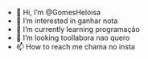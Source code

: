- 👋 Hi, I’m @GomesHeloisa
- 👀 I’m interested in ganhar nota
- 🌱 I’m currently learning  programação
- 💞️ I’m looking toollabora  nao quero
- 📫 How to reach me  chama no insta

<!---
GomesHeloisa/GomesHeloisa is a ✨ special ✨ repository because its `README.md` (this file) appears on your GitHub profile.
You can click the Preview link to take a look at your changes.
--->
